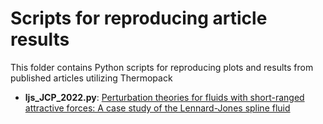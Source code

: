 # Scripts for reproducing article results

This folder contains Python scripts for reproducing plots and results from published articles utilizing Thermopack

* **ljs_JCP_2022.py**: [Perturbation theories for fluids with short-ranged attractive forces: A case study of the Lennard-Jones spline fluid](https://doi.org/10.1063/5.0082690)  

